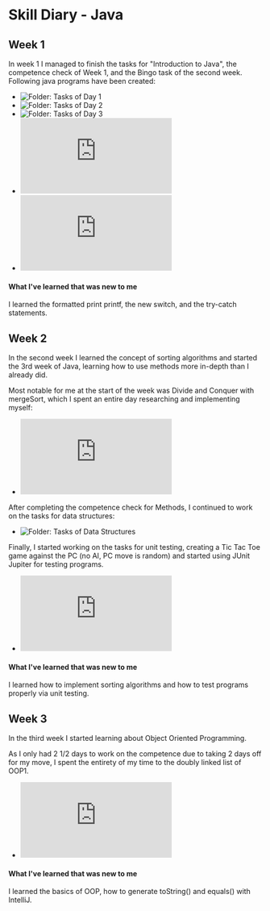 # Skill Diary - Java

## Week 1

In week 1 I managed to finish the tasks for "Introduction to Java", the competence check of Week 1, and the Bingo task of the second week.
Following java programs have been created:


* ![Folder: Tasks of Day 1](https://github.com/LucisLou/JavaUebungen/tree/main/src/Uebung1) 
* ![Folder: Tasks of Day 2](https://github.com/LucisLou/JavaUebungen/tree/main/src/Uebung2)
* ![Folder: Tasks of Day 3](https://github.com/LucisLou/JavaUebungen/tree/main/src/Uebung3)
* ![Java File: Competence check Week 1 - Leet speak](https://github.com/LucisLou/JavaUebungen/blob/main/src/Kompetenz/Leetspeak.java)
* ![Java File: Bingo](https://github.com/LucisLou/JavaUebungen/blob/main/src/Uebung4/Bingo.java)

#### What I've learned that was new to me

I learned the formatted print printf, the new switch, and the try-catch statements.



## Week 2

In the second week I learned the concept of sorting algorithms and started the 3rd week of Java, learning how to use methods more in-depth than I already did.

Most notable for me at the start of the week was Divide and Conquer with mergeSort, which I spent an entire day researching and implementing myself:

* ![Java File: Divide and Conquer](https://github.com/LucisLou/JavaUebungen/blob/main/src/Uebung4/DivideAndConquer.java)

After completing the competence check for Methods, I continued to work on the tasks for data structures:

* ![Folder: Tasks of Data Structures](https://github.com/LucisLou/JavaUebungen/tree/main/src/Uebung7)

Finally, I started working on the tasks for unit testing, creating a Tic Tac Toe game against the PC (no AI, PC move is random) and started using JUnit Jupiter for testing programs.

* ![Java File: Tic Tac Toe](https://github.com/LucisLou/JavaUebungen/blob/main/src/Uebung8/TicTacToe.java)

#### What I've learned that was new to me

I learned how to implement sorting algorithms and how to test programs properly via unit testing.

## Week 3 

In the third week I started learning about Object Oriented Programming.

As I only had 2 1/2 days to work on the competence due to taking 2 days off for my move, I spent the entirety of my time to the doubly linked list of OOP1.

* ![Doubly Linked List](https://github.com/LucisLou/JavaUebungen/blob/main/src/OOP1/DLL.java)

#### What I've learned that was new to me

I learned the basics of OOP, how to generate toString() and equals() with IntelliJ.
